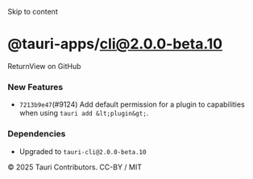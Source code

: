 Skip to content
# @tauri-apps/cli@2.0.0-beta.10
ReturnView on GitHub
### New Features
  * `7213b9e47`(#9124) Add default permission for a plugin to capabilities when using `tauri add &lt;plugin&gt;`.


### Dependencies
  * Upgraded to `tauri-cli@2.0.0-beta.10`


© 2025 Tauri Contributors. CC-BY / MIT
